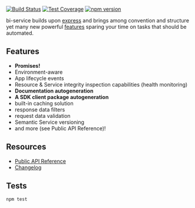 [![Build Status](https://travis-ci.org/BohemiaInteractive/bi-service.svg?branch=master)](https://travis-ci.org/BohemiaInteractive/bi-service)  [![Test Coverage](https://codeclimate.com/github/BohemiaInteractive/bi-service/badges/coverage.svg)](https://codeclimate.com/github/BohemiaInteractive/bi-service/coverage) [![npm version](https://badge.fury.io/js/bi-service.svg)](https://www.npmjs.com/package/bi-service)  

bi-service builds upon [express](http://expressjs.com/) and brings among convention and structure yet many new powerful [features](https://github.com/BohemiaInteractive/bi-service#features) sparing your time on tasks that should be automated.

Features
-------------------
* **Promises!**
* Environment-aware
* App lifecycle events
* Resource & Service integrity inspection capabilities (health monitoring)
* **Documentation autogeneration**
* **A SDK client package autogeneration**
* built-in caching solution
* response data filters
* request data validation
* Semantic Service versioning
* and more (see Public API Reference)!

Resources
-------------------
* [Public API Reference](https://bohemiainteractive.github.io/bi-service/)
* [Changelog](./CHANGELOG.md)

Tests
-------------------

`npm test`

